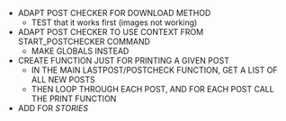 - ADAPT POST CHECKER FOR DOWNLOAD METHOD
  - TEST that it works first (images not working)
- ADAPT POST CHECKER TO USE CONTEXT FROM START_POSTCHECKER COMMAND
  - MAKE GLOBALS INSTEAD
- CREATE FUNCTION JUST FOR PRINTING A GIVEN POST
  - IN THE MAIN LASTPOST/POSTCHECK FUNCTION, GET A LIST OF ALL NEW POSTS
  - THEN LOOP THROUGH EACH POST, AND FOR EACH POST CALL THE PRINT FUNCTION
- ADD FOR *STORIES*

